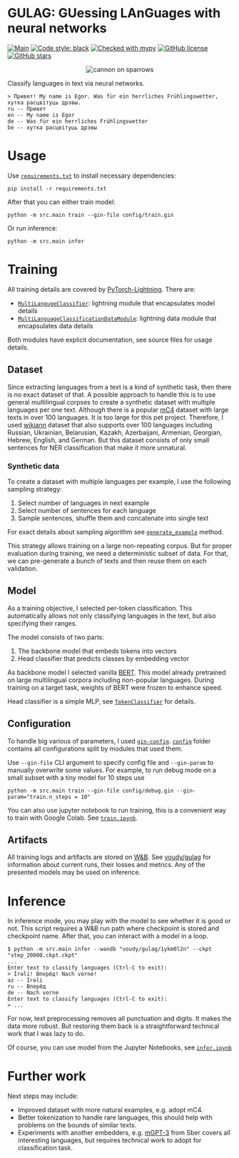 # GULAG: GUessing LAnGuages with neural networks

[![Main](https://github.com/SpirinEgor/gulag/actions/workflows/main.yaml/badge.svg)](https://github.com/SpirinEgor/gulag/actions/workflows/main.yaml)
[![Code style: black](https://img.shields.io/badge/code%20style-black-000000.svg)](https://github.com/psf/black)
[![Checked with mypy](http://www.mypy-lang.org/static/mypy_badge.svg)](http://mypy-lang.org/)
[![GitHub license](https://img.shields.io/github/license/SpirinEgor/gulag)](https://github.com/SpirinEgor/gulag/blob/master/LICENSE)
[![GitHub stars](https://img.shields.io/github/stars/SpirinEgor/gulag?style=social)](https://github.com/SpirinEgor/gulag/stargazers)

<p align="center">
  <img src="https://i.ibb.co/Y81PByz/htmlconvd-JIAk6-X31x1.jpg" alt="cannon on sparrows"/>
</p>

Classify languages in text via neural networks.

```
> Привет! My name is Egor. Was für ein herrliches Frühlingswetter, хутка расцвітуць дрэвы.
ru -- Привет
en -- My name is Egor
de -- Was für ein herrliches Frühlingswetter
be -- хутка расцвітуць дрэвы
```

# Usage

Use [`requirements.txt`](./requirements.txt) to install necessary dependencies:
```shell
pip install -r requirements.txt
```

After that you can either train model:
```shell
python -m src.main train --gin-file config/train.gin
```
Or run inference:
```shell
python -m src.main infer
```

# Training

All training details are covered by [PyTorch-Lightning](https://pytorch-lightning.readthedocs.io/en/stable/).
There are:
- [`MultiLangugeClassifier`](./src/model/multilanguage_classifier.py): lightning module that encapsulates model details
- [`MultiLanguageClassificationDataModule`](./src/data/data_module.py): lightning data module that encapsulates data details

Both modules have explicit documentation, see source files for usage details.

## Dataset

Since extracting languages from a text is a kind of synthetic task, then there is no exact dataset of that.
A possible approach to handle this is to use general multilingual corpses to create a synthetic dataset with multiple languages per one text.
Although there is a popular [mC4](https://huggingface.co/datasets/mc4) dataset with large texts in over 100 languages.
It is too large for this pet project.
Therefore, I used [wikiann](https://huggingface.co/datasets/wikiann) dataset that also supports over 100 languages including
Russian, Ukrainian, Belarusian, Kazakh, Azerbaijani, Armenian, Georgian, Hebrew, English, and German.
But this dataset consists of only small sentences for NER classification that make it more unnatural.

### Synthetic data

To create a dataset with multiple languages per example, I use the following sampling strategy:
1. Select number of languages in next example
2. Select number of sentences for each language
3. Sample sentences, shuffle them and concatenate into single text

For exact details about sampling algorithm see [`generate_example`](./src/data/dataset.py) method.

This strategy allows training on a large non-repeating corpus.
But for proper evaluation during training, we need a deterministic subset of data.
For that, we can pre-generate a bunch of texts and then reuse them on each validation.

## Model

As a training objective, I selected per-token classification.
This automatically allows not only classifying languages in the text, but also specifying their ranges.

The model consists of two parts:
1. The backbone model that embeds tokens into vectors
2. Head classifier that predicts classes by embedding vector

As backbone model I selected vanilla [BERT](https://huggingface.co/bert-base-multilingual-cased).
This model already pretrained on large multilingual corpora including non-popular languages.
During training on a target task, weights of BERT were frozen to enhance speed.

Head classifier is a simple MLP, see [`TokenClassifier`](./src/model/token_classifier.py) for details.

## Configuration

To handle big various of parameters, I used [`gin-config`](https://github.com/google/gin-config/).
[`config`](./config) folder contains all configurations split by modules that used them.

Use `--gin-file` CLI argument to specify config file and `--gin-param` to manually overwrite some values.
For example, to run debug mode on a small subset with a tiny model for 10 steps use
```shell
python -m src.main train --gin-file config/debug.gin --gin-param="train.n_steps = 10"
```

You can also use jupyter notebook to run training, this is a convenient way to train with Google Colab.
See [`train.ipynb`](./notebooks/train.ipynb).

## Artifacts

All training logs and artifacts are stored on [W&B](https://wandb.ai/).
See [voudy/gulag](https://wandb.ai/voudy/gulag?workspace=user-voudy) for information about current runs, their losses and metrics.
Any of the presented models may be used on inference.

# Inference

In inference mode, you may play with the model to see whether it is good or not.
This script requires a W&B run path where checkpoint is stored and checkpoint name.
After that, you can interact with a model in a loop.

```shell
$ python -m src.main infer --wandb "voudy/gulag/1ykm0l2n" --ckpt "step_20000.ckpt.ckpt"
...
Enter text to classify languages (Ctrl-C to exit):
> İrəli! Вперёд! Nach vorne!
az -- İrəli
ru -- Вперёд
de -- Nach vorne
Enter text to classify languages (Ctrl-C to exit):
> ...
```

For now, text preprocessing removes all punctuation and digits.
It makes the data more robust.
But restoring them back is a straightforward technical work that I was lazy to do.

Of course, you can use model from the Jupyter Notebooks, see [`infer.ipynb`](./notebooks/infer.ipynb)

# Further work

Next steps may include:
- Improved dataset with more natural examples, e.g. adopt mC4.
- Better tokenization to handle rare languages, this should help with problems on the bounds of similar texts.
- Experiments with another embedders,
e.g. [mGPT-3](https://huggingface.co/sberbank-ai/mGPT) from Sber covers all interesting languages, but requires technical work to adopt for classification task.
